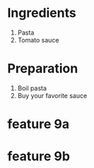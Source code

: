 # Ingredients

1. Pasta
2. Tomato sauce

# Preparation

1.  Boil pasta
2.  Buy your favorite sauce

# feature 9a

# feature 9b